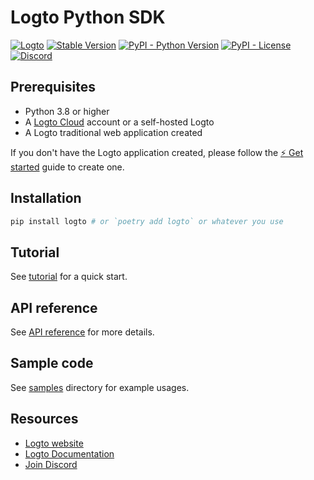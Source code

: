 # Logto Python SDK

[![Logto](https://img.shields.io/badge/for-logto-7958ff)](https://logto.io/)
[![Stable Version](https://img.shields.io/pypi/v/logto?label=stable)][PyPI Releases]
[![PyPI - Python Version](https://img.shields.io/pypi/pyversions/logto)][PyPI]
[![PyPI - License](https://img.shields.io/pypi/l/logto)][PyPI]
[![Discord](https://img.shields.io/discord/965845662535147551?color=5865f2&logo=discord&label=discord)][Discord]

## Prerequisites

- Python 3.8 or higher
- A [Logto Cloud](https://logto.io/) account or a self-hosted Logto
- A Logto traditional web application created

If you don't have the Logto application created, please follow the [⚡ Get started](https://docs.logto.io/docs/tutorials/get-started/) guide to create one.

## Installation
```bash
pip install logto # or `poetry add logto` or whatever you use
```

## Tutorial

See [tutorial](./docs/tutorial.md) for a quick start.

## API reference

See [API reference](./docs/api.md) for more details.

## Sample code

See [samples](./samples/) directory for example usages.

## Resources

- [Logto website](https://logto.io/)
- [Logto Documentation](https://docs.logto.io/)
- [Join Discord](https://discord.gg/vRvwuwgpVX)

[PyPI]: https://pypi.org/project/logto/
[PyPI Releases]: https://pypi.org/project/logto/#history
[Discord]: https://discord.gg/vRvwuwgpVX
